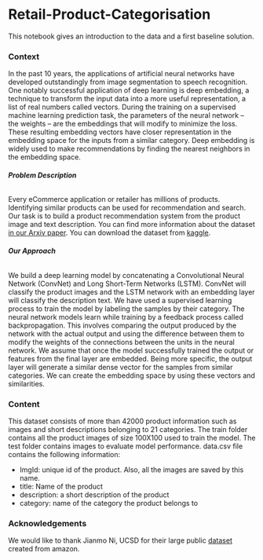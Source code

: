# Retail-Product-Categorisation
This notebook gives an introduction to the data and a first baseline solution.
### Context

In the past 10 years, the applications of artificial neural networks have developed outstandingly from image segmentation to speech recognition. One notably successful application of deep learning is deep embedding, a technique to transform the input data into a more useful representation, a list of real numbers called vectors. During the training on a supervised machine learning prediction task, the parameters of the neural network – the weights – are the embeddings that will modify to minimize the loss. These resulting embedding vectors have closer representation in the embedding space for the inputs from a similar category. Deep embedding is widely used to make recommendations by finding the nearest neighbors in the embedding space.

###### **Problem Description**
Every eCommerce application or retailer has millions of products. Identifying similar products can be used for recommendation and search. Our task is to build a product recommendation system from the product image and text description.
You can find more information about the dataset [in our Arxiv paper](https://arxiv.org/abs/2103.13864).
You can download the dataset from [kaggle](https://www.kaggle.com/c/retail-products-classification).

###### **Our Approach**
We build a deep learning model by concatenating a Convolutional Neural Network (ConvNet) and Long Short-Term Networks (LSTM). ConvNet will classify the product images and the LSTM network with an embedding layer will classify the description text. We have used a supervised learning process to train the model by labeling the samples by their category. The neural network models learn while training by a feedback process called backpropagation. This involves comparing the output produced by the network with the actual output and using the difference between them to modify the weights of the connections between the units in the neural network. We assume that once the model successfully trained the output or features from the final layer are embedded. Being more specific, the output layer will generate a similar dense vector for the samples from similar categories. We can create the embedding space by using these vectors and similarities.

### Content

This dataset consists of more than 42000 product information such as images and short descriptions belonging to 21 categories. 
The train folder contains all the product images of size 100X100 used to train the model.
The test folder contains images to evaluate model performance.
data.csv file contains the following information:
- ImgId: unique id of the product. Also, all the images are saved by this name.
- title: Name of the product
- description: a short description of the product
- category: name of the category the product belongs to

### Acknowledgements

We would like to thank Jianmo Ni, UCSD for their large public [dataset](https://nijianmo.github.io/amazon/index.html) created from amazon.
